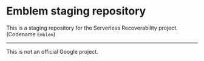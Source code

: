 # Emblem staging repository

This is a staging repository for the Serverless Recoverability project. (Codename `Emblem`)

---

This is not an official Google project.
